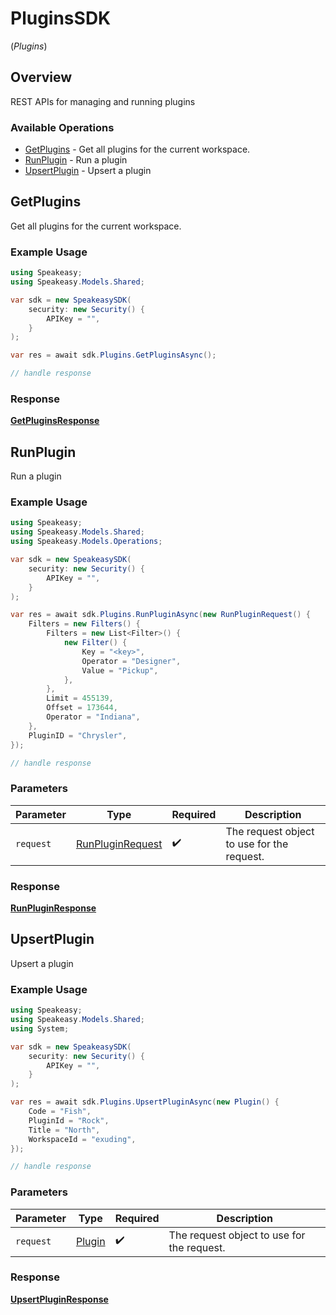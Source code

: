 # PluginsSDK
(*Plugins*)

## Overview

REST APIs for managing and running plugins

### Available Operations

* [GetPlugins](#getplugins) - Get all plugins for the current workspace.
* [RunPlugin](#runplugin) - Run a plugin
* [UpsertPlugin](#upsertplugin) - Upsert a plugin

## GetPlugins

Get all plugins for the current workspace.

### Example Usage

```csharp
using Speakeasy;
using Speakeasy.Models.Shared;

var sdk = new SpeakeasySDK(
    security: new Security() {
        APIKey = "",
    }
);

var res = await sdk.Plugins.GetPluginsAsync();

// handle response
```


### Response

**[GetPluginsResponse](../../models/operations/GetPluginsResponse.md)**


## RunPlugin

Run a plugin

### Example Usage

```csharp
using Speakeasy;
using Speakeasy.Models.Shared;
using Speakeasy.Models.Operations;

var sdk = new SpeakeasySDK(
    security: new Security() {
        APIKey = "",
    }
);

var res = await sdk.Plugins.RunPluginAsync(new RunPluginRequest() {
    Filters = new Filters() {
        Filters = new List<Filter>() {
            new Filter() {
                Key = "<key>",
                Operator = "Designer",
                Value = "Pickup",
            },
        },
        Limit = 455139,
        Offset = 173644,
        Operator = "Indiana",
    },
    PluginID = "Chrysler",
});

// handle response
```

### Parameters

| Parameter                                                       | Type                                                            | Required                                                        | Description                                                     |
| --------------------------------------------------------------- | --------------------------------------------------------------- | --------------------------------------------------------------- | --------------------------------------------------------------- |
| `request`                                                       | [RunPluginRequest](../../models/operations/RunPluginRequest.md) | :heavy_check_mark:                                              | The request object to use for the request.                      |


### Response

**[RunPluginResponse](../../models/operations/RunPluginResponse.md)**


## UpsertPlugin

Upsert a plugin

### Example Usage

```csharp
using Speakeasy;
using Speakeasy.Models.Shared;
using System;

var sdk = new SpeakeasySDK(
    security: new Security() {
        APIKey = "",
    }
);

var res = await sdk.Plugins.UpsertPluginAsync(new Plugin() {
    Code = "Fish",
    PluginId = "Rock",
    Title = "North",
    WorkspaceId = "exuding",
});

// handle response
```

### Parameters

| Parameter                                  | Type                                       | Required                                   | Description                                |
| ------------------------------------------ | ------------------------------------------ | ------------------------------------------ | ------------------------------------------ |
| `request`                                  | [Plugin](../../models/shared/Plugin.md)    | :heavy_check_mark:                         | The request object to use for the request. |


### Response

**[UpsertPluginResponse](../../models/operations/UpsertPluginResponse.md)**


